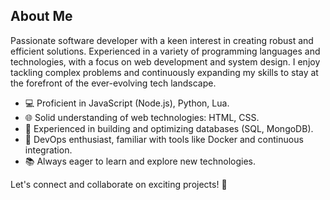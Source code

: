 ## About Me

Passionate software developer with a keen interest in creating robust and efficient solutions. Experienced in a variety of programming languages and technologies, with a focus on web development and system design. I enjoy tackling complex problems and continuously expanding my skills to stay at the forefront of the ever-evolving tech landscape.

- 💻 Proficient in JavaScript (Node.js), Python, Lua.
- 🌐 Solid understanding of web technologies: HTML, CSS.
- 🚀 Experienced in building and optimizing databases (SQL, MongoDB).
- 🔧 DevOps enthusiast, familiar with tools like Docker and continuous integration.
- 📚 Always eager to learn and explore new technologies.

Let's connect and collaborate on exciting projects! 🚀
